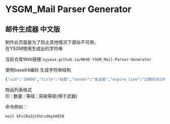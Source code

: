# YSGM_Mail Parser Generator

## 邮件生成器 中文版
制作此页面是为了防止其他情况下源站不可用。  
在YSGM使用生成出的字符串

当前仓库Web链接
`
xyyaua.github.io/HK4E-YSGM_Mail-Parser-Generator
`

使用base64编码
生成字符串结构
```cmd
{"uid":"10000","title":"标题","sender":"发送者","expire_time":"过期时间(UNIX时间戳)","content":"内容","item_list":"物品列表","is_collectible":能否收藏(Bool值)}
```
物品列表格式  
ID : 数量 : 等级 : 突破等级(用于武器)

命令例如：

```cmd
mail kFcCRaZythUrsdAyVmE50
```
